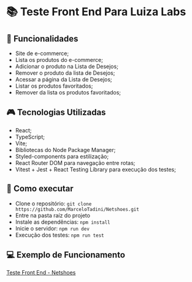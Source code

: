 # :books: Teste Front End Para Luiza Labs


## :mag_right: Funcionalidades 
* Site de e-commerce;
* Lista os produtos do e-commerce;
* Adicionar o produto na Lista de Desejos;
* Remover o produto da lista de Desejos;
* Acessar a página da Lista de Desejos;
* Listar os produtos favoritados;
* Remover da lista os produtos favoritados;

##  :video_game: Tecnologias Utilizadas 
* React;
* TypeScript;
* Vite;
* Bibliotecas do Node Package Manager;
* Styled-components para estilização;
* React Router DOM para navegação entre rotas;
* Vitest + Jest + React Testing Library para execução dos testes;

## :rocket: Como executar 
* Clone o repositório:
```` git clone https://github.com/MarceloTadini/Netshoes.git ````
* Entre na pasta raíz do projeto
* Instale as dependências: ```` npm install ````
* Inicie o servidor: ```` npm run dev ````
* Execução dos testes: ```` npm run test ````

## :computer: Exemplo de Funcionamento
[Teste Front End - Netshoes](https://netshoes-eight.vercel.app/)
